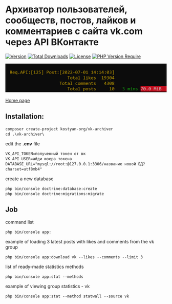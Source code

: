 # Архиватор пользователей, сообществ, постов, лайков и комментариев с сайта vk.com через API ВКонтакте
[![Version](http://poser.pugx.org/kostyan-org/vk-archiver/version)](https://packagist.org/packages/kostyan-org/vk-archiver)
[![Total Downloads](http://poser.pugx.org/kostyan-org/vk-archiver/downloads)](https://packagist.org/packages/kostyan-org/vk-archiver)
[![License](http://poser.pugx.org/kostyan-org/vk-archiver/license)](https://packagist.org/packages/kostyan-org/vk-archiver)
[![PHP Version Require](http://poser.pugx.org/kostyan-org/vk-archiver/require/php)](https://packagist.org/packages/kostyan-org/vk-archiver)

![Image](https://github.com/kostyan-org/vk-archiver/raw/gh-pages/vk-archiver.PNG)

[Home page](https://kostyan-org.github.io/vk-archiver)

## Installation:

    composer create-project kostyan-org/vk-archiver
    cd .\vk-archiver\

edit the **.env** file

    VK_API_TOKEN=полученный токен от вк
    VK_API_USER=айди юзера токена
    DATABASE_URL="mysql://root:@127.0.0.1:3306/название новой БД?charset=utf8mb4"

create a new database

    php bin/console doctrine:database:create
    php bin/console doctrine:migrations:migrate

## Job
command list

    php bin/console app:

example of loading 3 latest posts with likes and comments from the vk group

    php bin/console app:download vk --likes --comments --limit 3

list of ready-made statistics methods

    php bin/console app:stat --methods

example of viewing group statistics - vk

    php bin/console app:stat --method statwall --source vk
